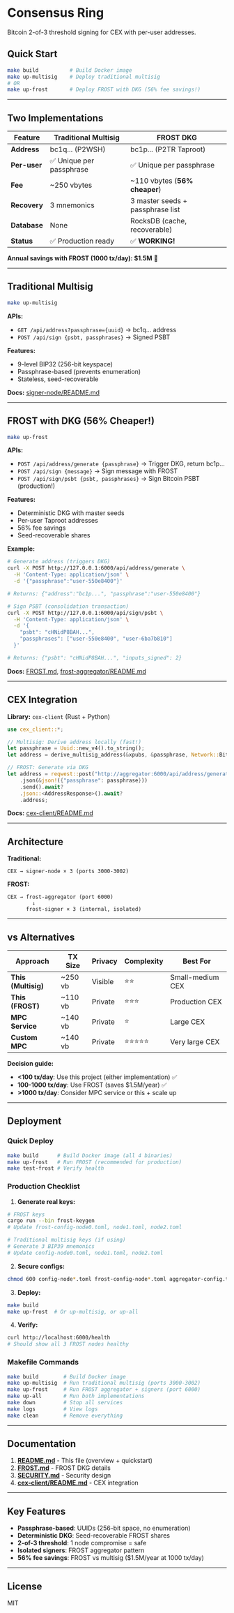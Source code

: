 # Consensus Ring

Bitcoin 2-of-3 threshold signing for CEX with per-user addresses.

## Quick Start

```bash
make build          # Build Docker image
make up-multisig    # Deploy traditional multisig
# OR
make up-frost       # Deploy FROST with DKG (56% fee savings!)
```

---

## Two Implementations

| Feature      | Traditional Multisig    | FROST DKG                        |
| ------------ | ----------------------- | -------------------------------- |
| **Address**  | bc1q... (P2WSH)         | bc1p... (P2TR Taproot)           |
| **Per-user** | ✅ Unique per passphrase | ✅ Unique per passphrase          |
| **Fee**      | ~250 vbytes             | ~110 vbytes (**56% cheaper**)    |
| **Recovery** | 3 mnemonics             | 3 master seeds + passphrase list |
| **Database** | None                    | RocksDB (cache, recoverable)     |
| **Status**   | ✅ Production ready      | ✅ **WORKING!**                   |

**Annual savings with FROST (1000 tx/day): $1.5M** 🚀

---

## Traditional Multisig

```bash
make up-multisig
```

**APIs:**
- `GET /api/address?passphrase={uuid}` → bc1q... address
- `POST /api/sign {psbt, passphrases}` → Signed PSBT

**Features:**
- 9-level BIP32 (256-bit keyspace)
- Passphrase-based (prevents enumeration)
- Stateless, seed-recoverable

**Docs:** [signer-node/README.md](signer-node/README.md)

---

## FROST with DKG (56% Cheaper!)

```bash
make up-frost
```

**APIs:**
- `POST /api/address/generate {passphrase}` → Trigger DKG, return bc1p...
- `POST /api/sign {message}` → Sign message with FROST
- `POST /api/sign/psbt {psbt, passphrases}` → Sign Bitcoin PSBT (production!)

**Features:**
- Deterministic DKG with master seeds
- Per-user Taproot addresses  
- 56% fee savings
- Seed-recoverable shares

**Example:**
```bash
# Generate address (triggers DKG)
curl -X POST http://127.0.0.1:6000/api/address/generate \
  -H 'Content-Type: application/json' \
  -d '{"passphrase":"user-550e8400"}'

# Returns: {"address":"bc1p...", "passphrase":"user-550e8400"}

# Sign PSBT (consolidation transaction)
curl -X POST http://127.0.0.1:6000/api/sign/psbt \
  -H 'Content-Type: application/json' \
  -d '{
    "psbt": "cHNidP8BAH...",
    "passphrases": ["user-550e8400", "user-6ba7b810"]
  }'

# Returns: {"psbt": "cHNidP8BAH...", "inputs_signed": 2}
```

**Docs:** [FROST.md](FROST.md), [frost-aggregator/README.md](frost-aggregator/README.md)

---

## CEX Integration

**Library:** `cex-client` (Rust + Python)

```rust
use cex_client::*;

// Multisig: Derive address locally (fast!)
let passphrase = Uuid::new_v4().to_string();
let address = derive_multisig_address(&xpubs, &passphrase, Network::Bitcoin)?;

// FROST: Generate via DKG
let address = reqwest::post("http://aggregator:6000/api/address/generate")
    .json(&json!({"passphrase": passphrase}))
    .send().await?
    .json::<AddressResponse>().await?
    .address;
```

**Docs:** [cex-client/README.md](cex-client/README.md)

---

## Architecture

**Traditional:**
```
CEX → signer-node × 3 (ports 3000-3002)
```

**FROST:**
```
CEX → frost-aggregator (port 6000)
        ↓
      frost-signer × 3 (internal, isolated)
```

---

## vs Alternatives

| Approach            | TX Size | Privacy | Complexity | Best For         |
| ------------------- | ------- | ------- | ---------- | ---------------- |
| **This (Multisig)** | ~250 vb | Visible | ⭐⭐         | Small-medium CEX |
| **This (FROST)**    | ~110 vb | Private | ⭐⭐⭐        | Production CEX   |
| **MPC Service**     | ~140 vb | Private | ⭐          | Large CEX        |
| **Custom MPC**      | ~140 vb | Private | ⭐⭐⭐⭐⭐      | Very large CEX   |

**Decision guide:**
- **<100 tx/day**: Use this project (either implementation) ✅
- **100-1000 tx/day**: Use FROST (saves $1.5M/year) ✅
- **>1000 tx/day**: Consider MPC service or this + scale up

---

## Deployment

### Quick Deploy

```bash
make build      # Build Docker image (all 4 binaries)
make up-frost   # Run FROST (recommended for production)
make test-frost # Verify health
```

### Production Checklist

1. **Generate real keys:**
```bash
# FROST keys
cargo run --bin frost-keygen
# Update frost-config-node0.toml, node1.toml, node2.toml

# Traditional multisig keys (if using)
# Generate 3 BIP39 mnemonics
# Update config-node0.toml, node1.toml, node2.toml
```

2. **Secure configs:**
```bash
chmod 600 config-node*.toml frost-config-node*.toml aggregator-config.toml
```

3. **Deploy:**
```bash
make build
make up-frost  # Or up-multisig, or up-all
```

4. **Verify:**
```bash
curl http://localhost:6000/health
# Should show all 3 FROST nodes healthy
```

### Makefile Commands

```bash
make build        # Build Docker image
make up-multisig  # Run traditional multisig (ports 3000-3002)
make up-frost     # Run FROST aggregator + signers (port 6000)
make up-all       # Run both implementations
make down         # Stop all services
make logs         # View logs
make clean        # Remove everything
```

---

## Documentation

1. **[README.md](README.md)** - This file (overview + quickstart)
2. **[FROST.md](FROST.md)** - FROST DKG details
3. **[SECURITY.md](SECURITY.md)** - Security design
4. **[cex-client/README.md](cex-client/README.md)** - CEX integration

---

## Key Features

- **Passphrase-based**: UUIDs (256-bit space, no enumeration)
- **Deterministic DKG**: Seed-recoverable FROST shares
- **2-of-3 threshold**: 1 node compromise = safe
- **Isolated signers**: FROST aggregator pattern
- **56% fee savings**: FROST vs multisig ($1.5M/year at 1000 tx/day)

---

## License

MIT
